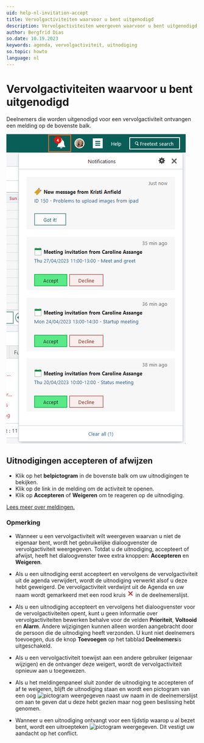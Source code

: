 ```yaml
---
uid: help-nl-invitation-accept
title: Vervolgactiviteiten waarvoor u bent uitgenodigd
description: Vervolgactiviteiten weergeven waarvoor u bent uitgenodigd
author: Bergfrid Dias
so.date: 10.19.2023
keywords: agenda, vervolgactiviteit, uitnodiging
so.topic: howto
language: nl
---
```


# Vervolgactiviteiten waarvoor u bent uitgenodigd

Deelnemers die worden uitgenodigd voor een vervolgactiviteit ontvangen een melding op de bovenste balk.

![Uitnodigingen ontvangen -screenshot][img2]

## <a id="accept" />Uitnodigingen accepteren of afwijzen

* Klik op het **belpictogram** in de bovenste balk om uw uitnodigingen te bekijken.
* Klik op de link in de melding om de activiteit te openen.
* Klik op **Accepteren** of **Weigeren** om te reageren op de uitnodiging.

[Lees meer over meldingen.][1]

### Opmerking

* Wanneer u een vervolgactiviteit wilt weergeven waarvan u niet de eigenaar bent, wordt het gebruikelijke dialoogvenster de vervolgactiviteit weergegeven. Totdat u de uitnodiging, accepteert of afwijst, heeft het dialoogvenster twee extra knoppen: **Accepteren** en **Weigeren**.

* Als u een uitnodiging eerst accepteert en vervolgens de vervolgactiviteit uit de agenda verwijdert, wordt de uitnodiging verwerkt alsof u deze hebt geweigerd. De vervolgactiviteit verdwijnt uit de Agenda en uw naam wordt gemarkeerd met een rood kruis ![pictogram][img4] in de deelnemerslijst.

* Als u een uitnodiging accepteert en vervolgens het dialoogvenster voor de vervolgactiviteiten opent, kunt u geen informatie over vervolgactiviteiten bewerken behalve voor de velden **Prioriteit**, **Voltooid** en **Alarm**. Andere wijzigingen kunnen alleen worden aangebracht door de persoon die de uitnodiging heeft verzonden. U kunt niet deelnemers toevoegen, dus de knop **Toevoegen** op het tabblad **Deelnemers**is uitgeschakeld.

* Als u een vervolgactiviteit toewijst aan een andere gebruiker (eigenaar wijzigen) en de ontvanger deze weigert, wordt de vervolgactiviteit opnieuw aan u toegewezen.

* Als u het meldingenpaneel sluit zonder de uitnodiging te accepteren of af te weigeren, blijft de uitnodiging staan en wordt een pictogram van een oog ![pictogram][img7] weergegeven naast uw naam in de deelnemerslijst om aan te geven dat u deze hebt gezien maar nog geen beslissing hebt genomen.

* Wanneer u een uitnodiging ontvangt voor een tijdstip waarop u al bezet bent, wordt een uitroepteken ![pictogram][img6] weergegeven. Dit vestigt uw aandacht op het conflict.

<!-- Referenced links -->
[1]: ../../../learn/basics/notifications.md#activity

<!-- Referenced images -->
[img2]: ../../../../media/loc/en/learn/core-notifications.png
[img4]: ../../../../../common/icons/reject-appointment-icon.png
[img6]: ../../../../../common/icons/warning-red.png
[img7]: ../../../../../common/icons/assignment-seen.png
